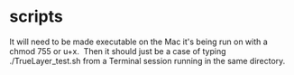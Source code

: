 # scripts

It will need to be made executable on the Mac it's being run on with a chmod 755 or u+x.  
Then it should just be a case of typing ./TrueLayer_test.sh from a Terminal session running in the same directory.
